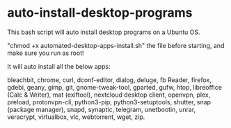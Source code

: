 # auto-install-desktop-programs
This bash script will auto install desktop programs on a Ubuntu OS.

"chmod +x automated-desktop-apps-install.sh" the file before starting, and make sure you run as root!

It will auto install all the below apps:

bleachbit, chrome, curl, dconf-editor, dialog, deluge, fb Reader, firefox, gdebi, geany, gimp, git, gnome-tweak-tool, gparted, gufw, htop, libreoffice (Calc & Writer), mat (exiftool), nextcloud desktop client, openvpn, plex, preload, protonvpn-cli, python3-pip, python3-setuptools, shutter, snap (package manager), snapd, synaptic, telegram, unetbootin, unrar, veracrypt, virtualbox, vlc, webtorrent, wget, zip.
